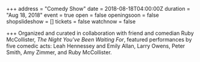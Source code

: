 +++
address = "Comedy Show"
date = 2018-08-18T04:00:00Z
duration = "Aug 18, 2018"
event = true
open = false
openingsoon = false
shopslideshow = []
tickets = false
watchnow = false

+++
Organized and curated in collaboration with friend and comedian Ruby McCollister, _The Night You've Been Waiting For_, featured performances by five comedic acts: Leah Hennessey and Emily Allan, Larry Owens, Peter Smith, Amy Zimmer, and Ruby McCollister.